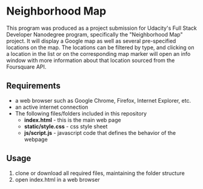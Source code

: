 # Neighborhood Map
This program was produced as a project submission for Udacity's Full Stack Developer Nanodegree program, specifically
the "Neighborhood Map" project.  It will display a Google map as well as several pre-specified locations on the map.  The locations can be filtered by type, and clicking on a location in the list or on the corresponding map marker will open an info window with more information about that location sourced from the Foursquare API.

## Requirements
- a web browser such as Google Chrome, Firefox, Internet Explorer, etc.
- an active internet connection
- The following files/folders included in this repository
  - **index.html** - this is the main web page
  - **static/style.css** - css style sheet
  - **js/script.js** - javascript code that defines the behavior of the webpage

## Usage
1.  clone or download all required files, maintaining the folder structure
2.  open index.html in a web browser
